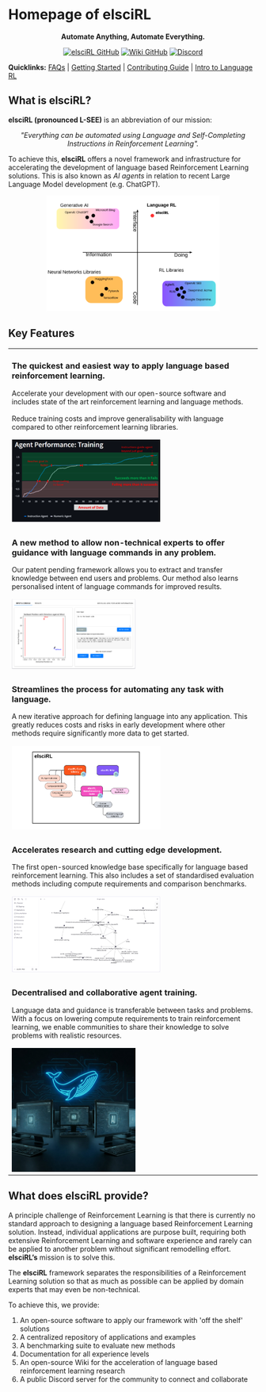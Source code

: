 # Homepage of elsciRL

<div align="center">

**Automate Anything, Automate Everything.**

</div>

<div align="center">

<a href="https://github.com/pdfosborne/elsciRL">![elsciRL GitHub](https://img.shields.io/github/watchers/pdfosborne/elsciRL?style=for-the-badge&logo=github&label=elsciRL&link=https%3A%2F%2Fgithub.com%2Fpdfosborne%2FelsciRL)</a> <a href="https://github.com/pdfosborne/elsciRL-Wiki">![Wiki GitHub](https://img.shields.io/github/watchers/pdfosborne/elsciRL-Wiki?style=for-the-badge&logo=github&label=elsciRL-Wiki&link=https%3A%2F%2Fgithub.com%2Fpdfosborne%2FelsciRL-Wiki)</a> <a href="https://discord.gg/GgaqcrYCxt">![Discord](https://img.shields.io/discord/1310579689315893248?style=for-the-badge&logo=discord&label=Discord&link=https%3A%2F%2Fdiscord.com%2Fchannels%2F1184202186469683200%2F1184202186998173878)</a>

</div>

**Quicklinks:**  [FAQs](<./FAQs.md>) | [Getting Started](<./Documentation/I - Introduction/1 - Getting Started.md>) | [Contributing Guide](<./Documentation/0 - Prerequisites/1 - New Contributors.md>) | [Intro to Language RL](<./Documentation/III - Language RL/1 - Introduction to Language RL.md>)


## What is elsciRL?

**elsciRL (pronounced L-SEE)** is an abbreviation of our mission: 

<div align="center">
 <i>"Everything can be automated using Language and Self-Completing Instructions in Reinforcement Learning".</i>
</div>

To achieve this, **elsciRL** offers a novel framework and infrastructure for accelerating the development of language based Reinforcement Learning solutions. This is also known as *AI agents* in relation to recent Large Language Model development (e.g. ChatGPT).

<div align="center">
<img src="https://github.com/pdfosborne/elsciRL-Wiki/blob/main/Resources/images/elscirl_market_chart.png?raw=true" width="350"/>
</div>

## Key Features

<div class="table_component" role="region" tabindex="0">
<table>
    <tbody>
        <tr>
            <td><h3>The quickest and easiest way to apply language based reinforcement learning.</h2>Accelerate your development with our open-source software and includes state of the art reinforcement learning and language methods.<br><br>Reduce training costs and improve generalisability with language compared to other reinforcement learning libraries.<br><br><img src="https://github.com/pdfosborne/elsciRL-Wiki/blob/main/Resources/images/elsciRL-Wiki-results-example.png?raw=true" width="300" /></td>
        </tr>
        <tr>
            <td><h3>A new method to allow non-technical experts to offer guidance with language commands in any problem.</h3>Our patent pending framework allows you to extract and transfer knowledge between end users and problems. Our method also learns personalised intent of language commands for improved results.<br><br> <img src="https://github.com/pdfosborne/elsciRL-Wiki/blob/main/Resources/images/elsciRL-WebApp-Demo.png?raw=true" width="250" /></td>
        </tr>
        <tr>
            <td><h3>Streamlines the process for automating any task with language.</h3>A new iterative approach for defining language into any application. This greatly reduces costs and risks in early development where other methods require significantly more data to get started. <br><br> <img src="https://github.com/pdfosborne/elsciRL-Wiki/blob/main/Resources/images/elscirl_overview.png?raw=true" width="300" /> </td>
        </tr>
        <tr>
            <td><h3>Accelerates research and cutting edge development.</h3> The first open-sourced knowledge base specifically for language based reinforcement learning. This also includes a set of standardised evaluation methods including compute requirements and comparison benchmarks. <br><br> <img src="https://github.com/pdfosborne/elsciRL-Wiki/blob/main/Resources/images/elsciRL-Wiki-Graph-Example.png?raw=true" width="300" /></td>
        </tr>
        <tr>
            <td><h3>Decentralised and collaborative agent training.</h3>Language data and guidance is transferable between tasks and problems. With a focus on lowering compute requirements to train reinforcement learning, we enable communities to share their knowledge to solve problems with realistic resources.<br><br> <img src="https://github.com/pdfosborne/elsciRL-Wiki/blob/main/Resources/images/elsciRL-Wiki-decentralised.jpg?raw=true" width="250" /></td>
        </tr>
    </tbody>
</table>

</div>

## What does elsciRL provide?

A principle challenge of Reinforcement Learning is that there is currently no standard approach to designing a language based Reinforcement Learning solution. Instead, individual applications are purpose built, requiring both extensive Reinforcement Learning and software experience and rarely can be applied to another problem without significant remodelling effort. **elsciRL’s** mission is to solve this.

The **elsciRL** framework separates the responsibilities of a Reinforcement Learning solution so that as much as possible can be applied by domain experts that may even be non-technical. 

To achieve this, we provide:

1. An open-source software to apply our framework with 'off the shelf' solutions
2. A centralized repository of applications and examples
3. A benchmarking suite to evaluate new methods 
4. Documentation for all experience levels
5. An open-source Wiki for the acceleration of language based reinforcement learning research
6. A public Discord server for the community to connect and collaborate



